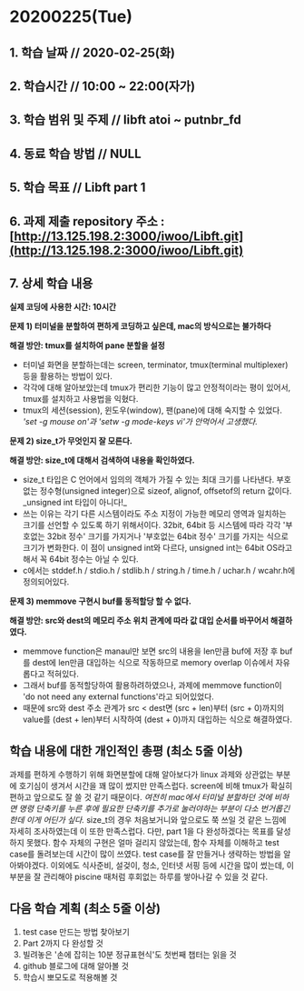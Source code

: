 # 20200225\(Tue\)

## 1. 학습 날짜 // 2020-02-25\(화\)

## 2. 학습시간 // 10:00 ~ 22:00\(자가\)

## 3. 학습 범위 및 주제 // libft atoi ~ putnbr\_fd

## 4. 동료 학습 방법 // NULL

## 5. 학습 목표 // Libft part 1

## 6. 과제 제출 repository 주소 : [http://13.125.198.2:3000/iwoo/Libft.git](http://13.125.198.2:3000/iwoo/Libft.git)

## 7. 상세 학습 내용

**실제 코딩에 사용한 시간: 10시간**

**문제 1\) 터미널을 분할하여 편하게 코딩하고 싶은데, mac의 방식으로는 불가하다**

**해결 방안: tmux를 설치하여 pane 분할을 설정**

* 터미널 화면을 분할하는데는 screen, terminator, tmux\(terminal multiplexer\) 등을 활용하는 방법이 있다.
* 각각에 대해 알아보았는데 tmux가 편리한 기능이 많고 안정적이라는 평이 있어서, tmux를 설치하고 사용법을 익혔다.
* tmux의 세션\(session\), 윈도우\(window\), 팬\(pane\)에 대해 숙지할 수 있었다. _'set -g mouse on'과 'setw -g mode-keys vi'가 안먹어서 고생했다._

**문제 2\) size\_t가 무엇인지 잘 모른다.**

**해결 방안: size\_t에 대해서 검색하여 내용을 확인하였다.**

* size_t 타입은 C 언어에서 임의의 객체가 가질 수 있는 최대 크기를 나타낸다. 부호 없는 정수형\(unsigned integer\)으로 sizeof, alignof, offsetof의 return 값이다. \_unsigned int 타입이 아니다!_
* 쓰는 이유는 각기 다른 시스템이라도 주소 지정이 가능한 메모리 영역과 일치하는 크기를 선언할 수 있도록 하기 위해서이다. 32bit, 64bit 등 시스템에 따라 각각 '부호없는 32bit 정수' 크기를 가지거나 '부호없는 64bit 정수' 크기를 가지는 식으로 크기가 변화한다. 이 점이 unsigned int와 다르다, unsigned int는 64bit OS라고해서 꼭 64bit 정수는 아닐 수 있다.
* c에서는 stddef.h / stdio.h / stdlib.h / string.h / time.h / uchar.h / wcahr.h에 정의되어있다.

**문제 3\) memmove 구현시 buf를 동적할당 할 수 없다.**

**해결 방안: src와 dest의 메모리 주소 위치 관계에 따라 값 대입 순서를 바꾸어서 해결하였다.**

* memmove function은 manaul만 보면 src의 내용을 len만큼 buf에 저장 후 buf를 dest에 len만큼 대입하는 식으로 작동하므로 memory overlap 이슈에서 자유롭다고 적혀있다.
* 그래서 buf를 동적할당하여 활용하려하였으나, 과제에 memmove function이 'do not need any external functions'라고 되어있었다.
* 때문에 src와 dest 주소 관계가 src &lt; dest면 \(src + len\)부터 \(src + 0\)까지의 value를 \(dest + len\)부터 시작하여 \(dest + 0\)까지 대입하는 식으로 해결하였다.

## 학습 내용에 대한 개인적인 총평 \(최소 5줄 이상\)

과제를 편하게 수행하기 위해 화면분할에 대해 알아보다가 linux 과제와 상관없는 부분에 호기심이 생겨서 시간을 꽤 많이 썼지만 만족스럽다. screen에 비해 tmux가 확실히 편하고 앞으로도 잘 쓸 것 같기 때문이다. _여전히 mac에서 터미널 분할하던 것에 비하면 명령 단축키를 누른 후에 필요한 단축키를 추가로 눌러야하는 부분이 다소 번거롭긴한데 이게 어딘가 싶다._ size\_t의 경우 처음보거니와 앞으로도 쭉 쓰일 것 같은 느낌에 자세히 조사하였는데 이 또한 만족스럽다. 다만, part 1을 다 완성하겠다는 목표를 달성하지 못했다. 함수 자체의 구현은 얼마 걸리지 않았는데, 함수 자체를 이해하고 test case를 돌려보는데 시간이 많이 쓰였다. test case를 잘 만들거나 생략하는 방법을 알아봐야겠다. 이외에도 식사준비, 설겆이, 청소, 인터넷 서핑 등에 시간을 많이 썼는데, 이 부분을 잘 관리해야 piscine 때처럼 후회없는 하루를 쌓아나갈 수 있을 것 같다.

## 다음 학습 계획 \(최소 5줄 이상\)

1. test case 만드는 방법 찾아보기
2. Part 2까지 다 완성할 것
3. 빌려놓은 '손에 잡히는 10분 정규표현식'도 첫번째 챕터는 읽을 것
4. github 블로그에 대해 알아볼 것
5. 학습시 뽀모도로 적용해볼 것

